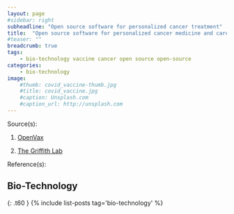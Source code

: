 ```yaml
---
layout: page
#sidebar: right
subheadline: "Open source software for personalized cancer treatment"
title:  "Open source software for personalized cancer medicine and care"
#teaser: ""
breadcrumb: true
tags:
    - bio-technology vaccine cancer open source open-source
categories:
    - bio-technology
image:
    #thumb: covid_vaccine-thumb.jpg
    #title: covid_vaccine.jpg
    #caption: Unsplash.com
    #caption_url: http://unsplash.com
---
```



Source(s):

1. [OpenVax](https://www.openvax.org/)

2. [The Griffith Lab](https://griffithlab.org/)




Reference(s):



## Bio-Technology
{: .t60 }
{% include list-posts tag='bio-technology' %}


